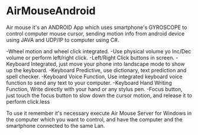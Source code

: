 # AirMouseAndroid

Air mouse it's an ANDROID App which uses smartphone's GYROSCOPE to control computer mouse cursor, sending motion info from android device using JAVA and UDP/IP to computer using C#.

-Wheel motion and wheel click integrated.
-Use physical volume yo Inc/Dec volume or perform left/right click.
-Left/Right Click buttons in screen.
-Keyboard Integrated, just move your phone into landscape mode to show up the keyboard.
-Keyboard Predictive, use dictionary, text prediction and spell checker.
-Keyboard Voice Function, Use integrated keyboard voice function to send any text to your computer.
-Keyboard Hand Writing Function, Write directly with your hand or any stylus pen.
-Focus button, just touch the focus button to slow down the cursor motion, and release it to perform click.less

To use it remember it's necessary execute Air Mouse Server for Windows in the computer which you want to control, and have the computer and the smartphone connected to the same Lan.


